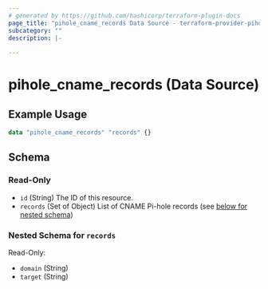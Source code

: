 ```yaml
---
# generated by https://github.com/hashicorp/terraform-plugin-docs
page_title: "pihole_cname_records Data Source - terraform-provider-pihole"
subcategory: ""
description: |-
  
---
```


# pihole_cname_records (Data Source)



## Example Usage

```terraform
data "pihole_cname_records" "records" {}
```

<!-- schema generated by tfplugindocs -->
## Schema

### Read-Only

- `id` (String) The ID of this resource.
- `records` (Set of Object) List of CNAME Pi-hole records (see [below for nested schema](#nestedatt--records))

<a id="nestedatt--records"></a>
### Nested Schema for `records`

Read-Only:

- `domain` (String)
- `target` (String)
